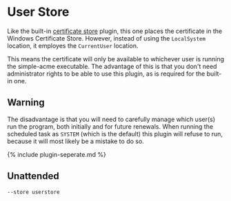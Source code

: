 ---
---
# User Store
Like the built-in [certificate store](/reference/plugins/store/certificatestore) plugin, 
this one places the certificate in the Windows Certificate Store. However, instead of 
using the `LocalSystem` location, it employes the `CurrentUser` location. 

This means the certificate will only be available to whichever user is running the simple-acme 
executable. The advantage of this is that you don't need administrator rights to be able to 
use this plugin, as is required for the built-in one.

## Warning

The disadvantage is that you will need to carefully manage which user(s) run the program, both
initially and for future renewals. When running the scheduled task as `SYSTEM` (which is the 
default) this plugin will refuse to run, because it will most likely be a mistake to do so.

{% include plugin-seperate.md %}

## Unattended
`--store userstore`